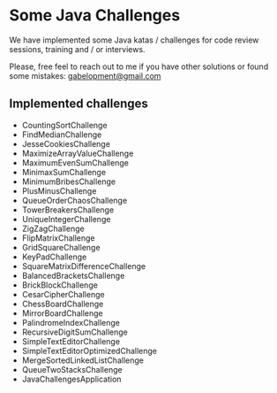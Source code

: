 # Some Java Challenges
We have implemented some Java katas / challenges for code review sessions, training and / or interviews.

Please, free feel to reach out to me if you have other solutions or found some mistakes: gabelopment@gmail.com

## Implemented challenges
* CountingSortChallenge
* FindMedianChallenge
* JesseCookiesChallenge
* MaximizeArrayValueChallenge
* MaximumEvenSumChallenge
* MinimaxSumChallenge
* MinimumBribesChallenge
* PlusMinusChallenge
* QueueOrderChaosChallenge
* TowerBreakersChallenge
* UniqueIntegerChallenge
* ZigZagChallenge
* FlipMatrixChallenge
* GridSquareChallenge
* KeyPadChallenge
* SquareMatrixDifferenceChallenge
* BalancedBracketsChallenge
* BrickBlockChallenge
* CesarCipherChallenge
* ChessBoardChallenge
* MirrorBoardChallenge
* PalindromeIndexChallenge
* RecursiveDigitSumChallenge
* SimpleTextEditorChallenge
* SimpleTextEditorOptimizedChallenge
* MergeSortedLinkedListChallenge
* QueueTwoStacksChallenge
* JavaChallengesApplication

